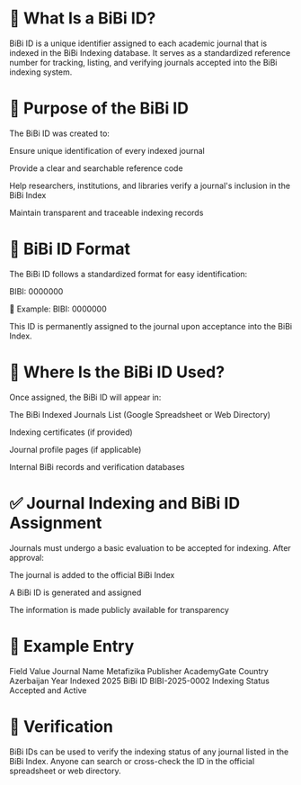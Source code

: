 # 📌 What Is a BiBi ID?
BiBi ID is a unique identifier assigned to each academic journal that is indexed in the BiBi Indexing database. It serves as a standardized reference number for tracking, listing, and verifying journals accepted into the BiBi indexing system.

# 🧾 Purpose of the BiBi ID
The BiBi ID was created to:

Ensure unique identification of every indexed journal

Provide a clear and searchable reference code

Help researchers, institutions, and libraries verify a journal's inclusion in the BiBi Index

Maintain transparent and traceable indexing records

# 🧩 BiBi ID Format
The BiBi ID follows a standardized format for easy identification:


BIBI: 0000000

🔹 Example: BIBI: 0000000

This ID is permanently assigned to the journal upon acceptance into the BiBi Index.

# 📂 Where Is the BiBi ID Used?
Once assigned, the BiBi ID will appear in:

The BiBi Indexed Journals List (Google Spreadsheet or Web Directory)

Indexing certificates (if provided)

Journal profile pages (if applicable)

Internal BiBi records and verification databases

# ✅ Journal Indexing and BiBi ID Assignment
Journals must undergo a basic evaluation to be accepted for indexing. After approval:

The journal is added to the official BiBi Index

A BiBi ID is generated and assigned

The information is made publicly available for transparency

# 📣 Example Entry
Field	Value
Journal Name	Metafizika
Publisher	AcademyGate
Country	Azerbaijan
Year Indexed	2025
BiBi ID	BIBI-2025-0002
Indexing Status	Accepted and Active

# 🔐 Verification
BiBi IDs can be used to verify the indexing status of any journal listed in the BiBi Index. Anyone can search or cross-check the ID in the official spreadsheet or web directory.


